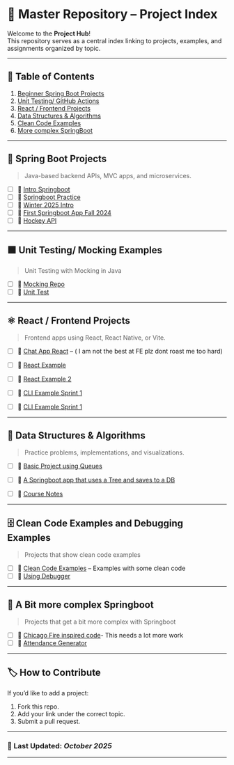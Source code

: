 # 🧭 Master Repository – Project Index

Welcome to the **Project Hub**!  
This repository serves as a central index linking to projects, examples, and assignments organized by topic.

---

## 📘 Table of Contents

1. [Beginner Spring Boot Projects](#spring-boot-projects)
2. [Unit Testing/ GitHub Actions](#nodejs-projects)
3. [React / Frontend Projects](#react--frontend-projects)
4. [Data Structures & Algorithms](#data-structures--algorithms)
5. [Clean Code Examples](#security--authentication)
6. [More complex SpringBoot](#morecomplexspringboot)

---
## 🧩 Spring Boot Projects
> Java-based backend APIs, MVC apps, and microservices.

- [ ] 🔗 [Intro Springboot](fall2025SpringbootIntro) 
- [ ] 🔗 [Springboot Practice](S4PracticeSpringBootProblems)
- [ ] 🔗 [Winter 2025 Intro](Winter2025Springboot)
- [ ] 🔗 [First Springboot App Fall 2024](FirstSpringBootAppFalll2024)
- [ ] 🔗 [Hockey API](s4_2024_hockey_reg_system_api)
---
## 🟩 Unit Testing/ Mocking Examples
> Unit Testing with Mocking in Java

- [ ] 🔗 [Mocking Repo](MockingRepo) 
- [ ] 🔗 [Unit Test](UnitTestFall2024Examples)
---

## ⚛️ React / Frontend Projects
> Frontend apps using React, React Native, or Vite.

- [ ] 🔗 [Chat App React](chatapp-FE) – ( I am not the best at FE plz dont roast me too hard)  
- [ ] 🔗 [React Example](reactreviewfall2024)
- [ ] 🔗 [React Example 2](fall2024react)
- [ ] 🔗 [CLI Example Sprint 1](S4_2023_Spring_HTTP_Client_Mock)
- [ ] 🔗 [CLI Example Sprint 1](cliexamplefall2024)


---

## 🌲 Data Structures & Algorithms
> Practice problems, implementations, and visualizations.

- [ ] 🔗 [Basic Project using Queues](DSAAnimalExample) 
- [ ] 🔗 [A Springboot app that uses a Tree and saves to a DB](GSONEXAMPLE)
- [ ] 🔗 [Course Notes](DSANotesKeyin)


---

## 🗄️ Clean Code Examples and Debugging Examples
> Projects that show clean code examples

- [ ] 🔗 [Clean Code Examples](CleanCodeExamples) – Examples with some clean code  
- [ ] 🔗 [Using Debugger](DebuggingExamples)

---

## 🐳 A Bit more complex Springboot
> Projects that get a bit more complex with Springboot

- [ ] 🔗 [Chicago Fire inspired code](ChicagoFireHouseManagnmentSystem)- This needs a lot more work 
- [ ] 🔗 [Attendance Generator](AttendanceReportGenerator)

---

## 🏷️ How to Contribute

If you’d like to add a project:
1. Fork this repo.
2. Add your link under the correct topic.
3. Submit a pull request.

---

### 📅 Last Updated: *October 2025*

---

